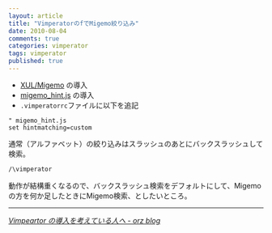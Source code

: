 ```yaml
---
layout: article
title: "VimperatorのfでMigemo絞り込み"
date: 2010-08-04
comments: true
categories: vimperator
tags: vimperator
published: true
---
```


- [XUL/Migemo](https://addons.mozilla.org/ja/firefox/addon/5239) の導入
- [migemo\_hint.js](http://coderepos.org/share/browser/lang/javascript/vimperator-plugins/trunk/migemo_hint.js) の導入
- `.vimperatorrc`ファイルに以下を追記

~~~ vim
" migemo_hint.js
set hintmatching=custom
~~~

通常（アルファベット）の絞り込みはスラッシュのあとにバックスラッシュして検索。

~~~ sh
/\vimperator
~~~

動作が結構重くなるので、バックスラッシュ検索をデフォルトにして、Migemoの方を何か足したときにMigemo検索、としたいところ。

* * *

<cite>[Vimpeartor の導入を考えている人へ - orz blog](http://d.hatena.ne.jp/masa138/20091012/1255357640)</cite>
